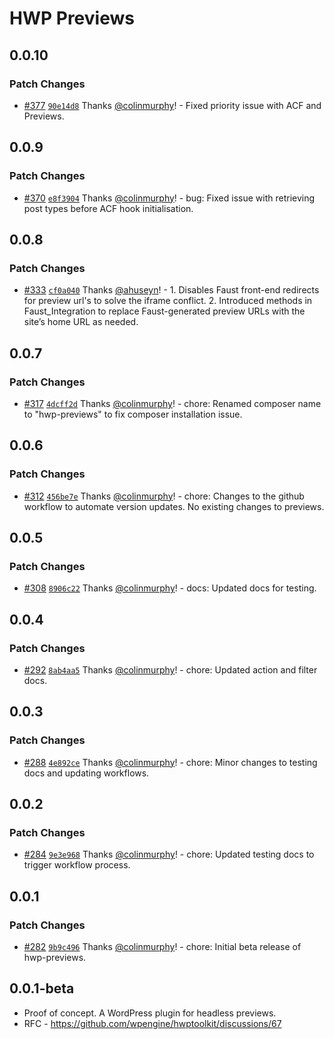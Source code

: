 # HWP Previews

## 0.0.10

### Patch Changes

- [#377](https://github.com/wpengine/hwptoolkit/pull/377) [`90e14d8`](https://github.com/wpengine/hwptoolkit/commit/90e14d85c338ca23d20678ff57cf8496c37585dd) Thanks [@colinmurphy](https://github.com/colinmurphy)! - Fixed priority issue with ACF and Previews.

## 0.0.9

### Patch Changes

- [#370](https://github.com/wpengine/hwptoolkit/pull/370) [`e8f3904`](https://github.com/wpengine/hwptoolkit/commit/e8f39041e114a05db37de6dc38714e278a2d9f95) Thanks [@colinmurphy](https://github.com/colinmurphy)! - bug: Fixed issue with retrieving post types before ACF hook initialisation.

## 0.0.8

### Patch Changes

- [#333](https://github.com/wpengine/hwptoolkit/pull/333) [`cf0a040`](https://github.com/wpengine/hwptoolkit/commit/cf0a0405ae04e0355745a81bf53b3c9065f10739) Thanks [@ahuseyn](https://github.com/ahuseyn)! - 1. Disables Faust front-end redirects for preview url's to solve the iframe conflict. 2. Introduced methods in Faust_Integration to replace Faust-generated preview URLs with the site’s home URL as needed.

## 0.0.7

### Patch Changes

- [#317](https://github.com/wpengine/hwptoolkit/pull/317) [`4dcff2d`](https://github.com/wpengine/hwptoolkit/commit/4dcff2dd2bbb36b62e525fa534b9d16faafaaa32) Thanks [@colinmurphy](https://github.com/colinmurphy)! - chore: Renamed composer name to "hwp-previews" to fix composer installation issue.

## 0.0.6

### Patch Changes

- [#312](https://github.com/wpengine/hwptoolkit/pull/312) [`456be7e`](https://github.com/wpengine/hwptoolkit/commit/456be7e7e477c547a6bf0a1c004639857ec4717d) Thanks [@colinmurphy](https://github.com/colinmurphy)! - chore: Changes to the github workflow to automate version updates. No existing changes to previews.

## 0.0.5

### Patch Changes

- [#308](https://github.com/wpengine/hwptoolkit/pull/308) [`8906c22`](https://github.com/wpengine/hwptoolkit/commit/8906c22fa5192776f80bd69325037ec261dee64c) Thanks [@colinmurphy](https://github.com/colinmurphy)! - docs: Updated docs for testing.

## 0.0.4

### Patch Changes

- [#292](https://github.com/wpengine/hwptoolkit/pull/292) [`8ab4aa5`](https://github.com/wpengine/hwptoolkit/commit/8ab4aa54c9595320e63315aae78dd899f54e81f3) Thanks [@colinmurphy](https://github.com/colinmurphy)! - chore: Updated action and filter docs.

## 0.0.3

### Patch Changes

- [#288](https://github.com/wpengine/hwptoolkit/pull/288) [`4e892ce`](https://github.com/wpengine/hwptoolkit/commit/4e892ce6474b7751c254211f0561d08dd698e5f3) Thanks [@colinmurphy](https://github.com/colinmurphy)! - chore: Minor changes to testing docs and updating workflows.

## 0.0.2

### Patch Changes

- [#284](https://github.com/wpengine/hwptoolkit/pull/284) [`9e3e968`](https://github.com/wpengine/hwptoolkit/commit/9e3e968c2cb8e09071a80f096a3a1f4b65aaba81) Thanks [@colinmurphy](https://github.com/colinmurphy)! - chore: Updated testing docs to trigger workflow process.

## 0.0.1

### Patch Changes

- [#282](https://github.com/wpengine/hwptoolkit/pull/282) [`9b9c496`](https://github.com/wpengine/hwptoolkit/commit/9b9c4968c3f83bb456e73d07845976e0b180e42a) Thanks [@colinmurphy](https://github.com/colinmurphy)! - chore: Initial beta release of hwp-previews.

## 0.0.1-beta

- Proof of concept. A WordPress plugin for headless previews.
- RFC - https://github.com/wpengine/hwptoolkit/discussions/67

